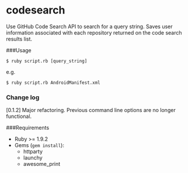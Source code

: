 codesearch
==========

Use GitHub Code Search API to search for a query string. Saves user information associated with each repository returned on the code search results list. 

###Usage

`$ ruby script.rb [query_string]`

e.g.

`$ ruby script.rb AndroidManifest.xml`

### Change log

[0.1.2] Major refactoring. Previous command line options are no longer functional.

###Requirements

* Ruby >= 1.9.2
* Gems (`gem install`):
  * httparty
  * launchy
  * awesome_print
